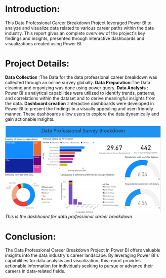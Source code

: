 # Introduction:
This Data Professional Career Breakdown Project leveraged Power BI to analyze and visualize data related to various career paths within the data industry. This report gives an complete overview of the project's key findings and insights, presented through interactive dashboards and visualizations created using Power BI.

# Project Details:
 **Data Collection** :The Data for the data professional career breakdown was collected through an online survey globally.
 **Data Preparation**:The Data cleaning and organizing was done using power query.
 **Data Analysis** : Power BI's analytical capabilities were utilized to identify trends, patterns, and correlations within the dataset and to derive meaningful insights from the data.
 **Dashboard creation** :Interactive dashboards were developed in Power BI to present the findings in a visually appealing and user-friendly manner. These dashboards allow users to explore the data 
 dynamically and gain actionable insights.

 ![Data Professional Career](https://github.com/Qurrathulaain/Data_Professional_job_breakdown_powerbi/blob/main/Dashboard.png)
*This is the dashboard for data professional career breakdown*

# Conclusion:
The Data Professional Career Breakdown Project in Power BI offers valuable insights into the data industry's career landscape. By leveraging Power BI's capabilities for data analysis and visualization, this report provides actionable information for individuals seeking to pursue or advance their careers in data-related fields.

